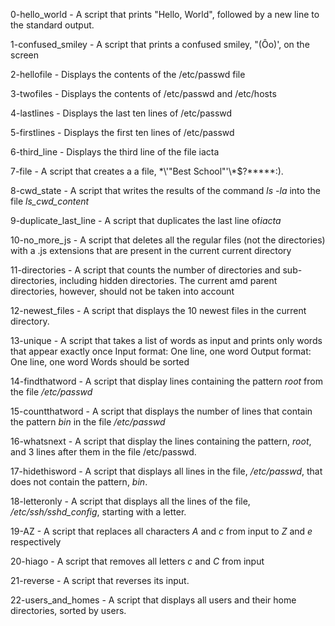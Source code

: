 0-hello_world - A script that prints "Hello, World", followed by a new line to the standard output.

1-confused_smiley - A script that prints a confused smiley, "(Ôo)', on the screen

2-hellofile - Displays the contents of the /etc/passwd file

3-twofiles - Displays the contents of /etc/passwd and /etc/hosts

4-lastlines - Displays the last ten lines of /etc/passwd

5-firstlines - Displays the first ten lines of /etc/passwd

6-third_line - Displays the third line of the file iacta

7-file - A script that creates a a file, \*\\'"Best School"\'\\*$\?\*\*\*\*\*:).

8-cwd_state - A script that writes the results of the command *ls -la* into the file *ls_cwd_content*

9-duplicate_last_line - A script that duplicates the last line of*iacta*

10-no_more_js - A script that deletes all the regular files (not the directories) with a .js extensions that are present in the current current directory

11-directories - A script that counts the number of directories and sub-directories, including hidden directories. The current amd parent directories, however, should not be taken into account

12-newest_files - A script that displays the 10 newest files in the current directory.

13-unique - A script that takes a list of words as input and prints only words that appear exactly once
	Input format: One line, one word
	Output format: One line, one word
	Words should be sorted

14-findthatword - A script that display lines containing the pattern *root* from the file */etc/passwd*

15-countthatword - A script that displays the number of lines that contain the pattern *bin* in the file */etc/passwd*

16-whatsnext - A script that display the lines containing the pattern, *root*, and 3 lines after them in the file /etc/passwd.

17-hidethisword - A script that displays all lines in the file, */etc/passwd*, that does not contain the pattern, *bin*.

18-letteronly - A script that displays all the lines of the file, */etc/ssh/sshd_config*, starting with a letter.

19-AZ - A script that replaces all characters *A* and *c* from input to *Z* and *e* respectively

20-hiago - A script that removes all letters *c* and *C* from input

21-reverse - A script that reverses its input.

22-users_and_homes - A script that displays all users and their home directories, sorted by users.

